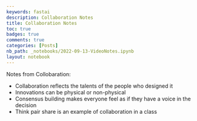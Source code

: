 ```yaml
---
keywords: fastai
description: Collaboration Notes
title: Collaboration Notes
toc: true 
badges: true
comments: true
categories: [Posts]
nb_path: _notebooks/2022-09-13-VideoNotes.ipynb
layout: notebook
---
```


<!--
#################################################
### THIS FILE WAS AUTOGENERATED! DO NOT EDIT! ###
#################################################
# file to edit: _notebooks/2022-09-13-VideoNotes.ipynb
-->

<div class="container" id="notebook-container">
        
<div class="cell border-box-sizing text_cell rendered"><div class="inner_cell">
<div class="text_cell_render border-box-sizing rendered_html">
<p>Notes from Collobaration:</p>
<ul>
<li>Collaboration reflects the talents of the people who designed it</li>
<li>Innovations can be physical or non-physical</li>
<li>Consensus building makes everyone feel as if they have a voice in the decision</li>
<li>Think pair share is an example of collaboration in a class</li>
</ul>

</div>
</div>
</div>
</div>
 

